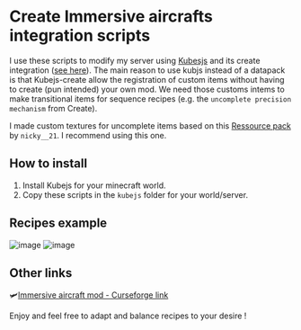 # Create Immersive aircrafts integration scripts

I use these scripts to modify my server using [Kubesjs](https://kubejs.com/) and its create integration ([see here](https://kubejs.com/wiki/addons/create)).
The main reason to use kubjs instead of a datapack is that Kubejs-create allow the registration of custom items without having to create (pun intended) your own mod.
We need those customs intems to make transitional items for sequence recipes (e.g. the `uncomplete precision mechanism` from Create).

I made custom textures for uncomplete items based on this [Ressource pack](https://www.curseforge.com/minecraft/texture-packs/create-immersive-aircrafts-resource-pack) by `nicky__21`. I recommend using this one.

## How to install 

1. Install Kubejs for your minecraft world.
2. Copy these scripts in the `kubejs` folder for your world/server.

## Recipes example 
![image](https://github.com/user-attachments/assets/4521b55c-9b79-4385-a8e7-d2a6160f707b)
![image](https://github.com/user-attachments/assets/2cb597eb-4150-448a-b38e-f86cb348feed)

## Other links 
🛩️[Immersive aircraft mod - Curseforge link](https://www.curseforge.com/minecraft/mc-mods/immersive-aircraft)

Enjoy and feel free to adapt and balance recipes to your desire !
